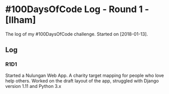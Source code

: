 # #100DaysOfCode Log - Round 1 - [Ilham]

The log of my #100DaysOfCode challenge. Started on [2018-01-13].

## Log

### R1D1 
Started a Nulungan Web App. A charity target mapping for people who love help others. Worked on the draft layout of the app, struggled with Django version 1.11 and Python 3.x
